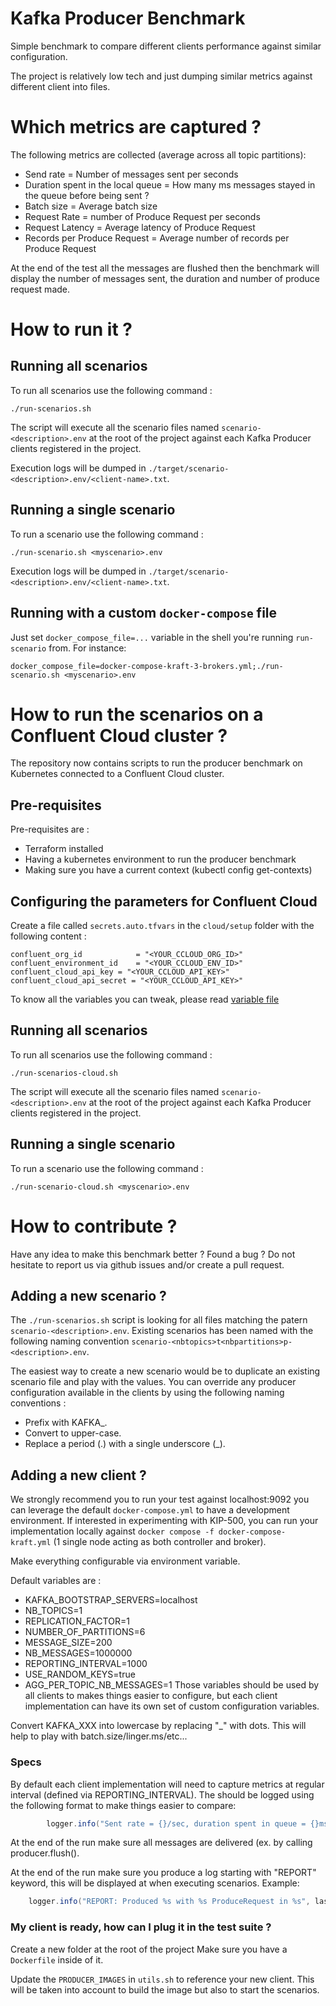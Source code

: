 # Kafka Producer Benchmark

Simple benchmark to compare different clients performance against similar configuration.

The project is relatively low tech and just dumping similar metrics against different client into files.

# Which metrics are captured ?

The following metrics are collected (average across all topic partitions):
* Send rate = Number of messages sent per seconds
* Duration spent in the local queue = How many ms messages stayed in the queue before being sent ?
* Batch size = Average batch size
* Request Rate = number of Produce Request per seconds
* Request Latency = Average latency of Produce Request
* Records per Produce Request = Average number of records per Produce Request

At the end of the test all the messages are flushed then the benchmark will display the number of messages sent, the duration and number of produce request made.

# How to run it ?
## Running all scenarios
To run all scenarios use the following command :
```
./run-scenarios.sh
```
The script will execute all the scenario files named `scenario-<description>.env` at the root of the project against each Kafka Producer clients registered in the project.

Execution logs will be dumped in `./target/scenario-<description>.env/<client-name>.txt`.

## Running a single scenario

To run a scenario use the following command :
```
./run-scenario.sh <myscenario>.env
```

Execution logs will be dumped in `./target/scenario-<description>.env/<client-name>.txt`.

## Running with a custom `docker-compose` file

Just set `docker_compose_file=...` variable in the shell you're running `run-scenario` from.
For instance: 
```
docker_compose_file=docker-compose-kraft-3-brokers.yml;./run-scenario.sh <myscenario>.env
```

# How to run the scenarios on a Confluent Cloud cluster ?
The repository now contains scripts to run the producer benchmark on Kubernetes connected to a Confluent Cloud cluster.

## Pre-requisites 
Pre-requisites are :
* Terraform installed
* Having a kubernetes environment to run the producer benchmark 
* Making sure you have a current context (kubectl config get-contexts)

## Configuring the parameters for Confluent Cloud
Create a file called `secrets.auto.tfvars` in the `cloud/setup` folder with the following content :
```
confluent_org_id            = "<YOUR_CCLOUD_ORG_ID>"
confluent_environment_id    = "<YOUR_CCLOUD_ENV_ID>" 
confluent_cloud_api_key = "<YOUR_CCLOUD_API_KEY>"
confluent_cloud_api_secret = "<YOUR_CCLOUD_API_KEY>"
```

To know all the variables you can tweak, please read [variable file](cloud/setup/variables.tf)

## Running all scenarios
To run all scenarios use the following command :
```
./run-scenarios-cloud.sh
```
The script will execute all the scenario files named `scenario-<description>.env` at the root of the project against each Kafka Producer clients registered in the project.

## Running a single scenario

To run a scenario use the following command :
```
./run-scenario-cloud.sh <myscenario>.env
```

# How to contribute ?
Have any idea to make this benchmark better ? Found a bug ?
Do not hesitate to report us via github issues and/or create a pull request.

## Adding a new scenario ?

The `./run-scenarios.sh` script is looking for all files matching the patern `scenario-<description>.env`.
Existing scenarios has been named with the following naming convention `scenario-<nbtopics>t<nbpartitions>p-<description>.env`.

The easiest way to create a new scenario would be to duplicate an existing scenario file and play with the values.
You can override any producer configuration available in the clients by using the following naming conventions :
* Prefix with KAFKA_.
* Convert to upper-case.
* Replace a period (.) with a single underscore (_).


## Adding a new client ?
We strongly recommend you to run your test against localhost:9092 you can leverage the default `docker-compose.yml` to have a development environment.
If interested in experimenting with KIP-500, you can run your implementation locally against `docker compose -f docker-compose-kraft.yml` (1 single node acting as both controller and broker).

Make everything configurable via environment variable.

Default variables are :
* KAFKA_BOOTSTRAP_SERVERS=localhost
* NB_TOPICS=1
* REPLICATION_FACTOR=1
* NUMBER_OF_PARTITIONS=6
* MESSAGE_SIZE=200
* NB_MESSAGES=1000000
* REPORTING_INTERVAL=1000
* USE_RANDOM_KEYS=true
* AGG_PER_TOPIC_NB_MESSAGES=1
Those variables should be used by all clients to makes things easier to configure, but each client implementation can have its own set of custom configuration variables.

Convert KAFKA_XXX into lowercase by replacing "_" with dots.
This will help to play with batch.size/linger.ms/etc...

### Specs 
By default each client implementation will need to capture metrics at regular interval (defined via REPORTING_INTERVAL).
The should be logged using the following format to make things easier to compare: 
```java
        logger.info("Sent rate = {}/sec, duration spent in queue = {}ms, batch size = {}, request rate = {}/sec, request latency avg = {}ms, records per ProduceRequest = {}", avgSendRate, queueTimeAvg, batchSizeAvg, requestRate, requestLatencyAvg, recordsPerRequestAvg);

```

At the end of the run make sure all messages are delivered (ex. by calling producer.flush().

At the end of the run make sure you produce a log starting with "REPORT" keyword, this will be displayed at when executing scenarios.
Example:
```java
    logger.info("REPORT: Produced %s with %s ProduceRequest in %s", lastTotalMsgsMetric, lastRequestCount, str(timedelta(seconds=end_time - start_time)))
```

### My client is ready, how can I plug it in the test suite ?
Create a new folder at the root of the project
Make sure you have a `Dockerfile` inside of it.

Update the `PRODUCER_IMAGES` in `utils.sh` to reference your new client.
This will be taken into account to build the image but also to start the scenarios.